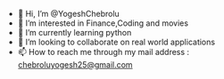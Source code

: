 - 👋 Hi, I’m @YogeshChebrolu
- 👀 I’m interested in Finance,Coding and movies
- 🌱 I’m currently learning python
- 💞️ I’m looking to collaborate on real world applications
- 📫 How to reach me through my mail address : chebroluyogesh25@gmail.com

<!---
YogeshChebrolu/YogeshChebrolu is a ✨ special ✨ repository because its `README.md` (this file) appears on your GitHub profile.
You can click the Preview link to take a look at your changes.
--->
